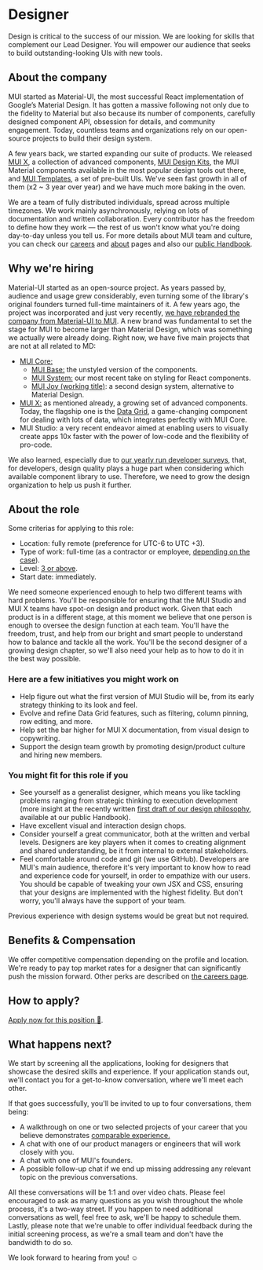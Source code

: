 # Designer

<p class="description">Design is critical to the success of our mission. We are looking for skills that complement our Lead Designer. You will empower our audience that seeks to build outstanding-looking UIs with new tools.</p>

## About the company

MUI started as Material-UI, the most successful React implementation of Google’s Material Design.
It has gotten a massive following not only due to the fidelity to Material but also because its number of components, carefully designed component API, obsession for details, and community engagement.
Today, countless teams and organizations rely on our open-source projects to build their design system.

A few years back, we started expanding our suite of products.
We released [MUI X](/x/), a collection of advanced components, [MUI Design Kits](/design-kits/), the MUI Material components available in the most popular design tools out there, and [MUI Templates](/templates/), a set of pre-built UIs.
We've seen fast growth in all of them (x2 ~ 3 year over year) and we have much more baking in the oven.

We are a team of fully distributed individuals, spread across multiple timezones.
We work mainly asynchronously, relying on lots of documentation and written collaboration.
Every contributor has the freedom to define how they work — the rest of us won't know what you're doing day-to-day unless you tell us.
For more details about MUI team and culture, you can check our [careers](/careers/) and [about](/about/) pages and also our [public Handbook](https://mui-org.notion.site/Handbook-f086d47e10794d5e839aef9dc67f324b).

## Why we're hiring

Material-UI started as an open-source project.
As years passed by, audience and usage grew considerably, even turning some of the library's original founders turned full-time maintainers of it.
A few years ago, the project was incorporated and just very recently, [we have rebranded the company from Material-UI to MUI](/blog/material-ui-is-now-mui/).
A new brand was fundamental to set the stage for MUI to become larger than Material Design, which was something we actually were already doing.
Right now, we have five main projects that are not at all related to MD:

- [MUI Core:](/core/)
  - [MUI Base:](/customization/unstyled-components/) the unstyled version of the components.
  - [MUI System:](/system/basics/) our most recent take on styling for React components.
  - [MUI Joy (working title)](https://github.com/mui-org/material-ui/discussions/29024): a second design system, alternative to Material Design.
- [MUI X:](/x/) as mentioned already, a growing set of advanced components.
Today, the flagship one is the [Data Grid](/components/data-grid/), a game-changing component for dealing with lots of data, which integrates perfectly with MUI Core.
- MUI Studio: a very recent endeavor aimed at enabling users to visually create apps 10x faster with the power of low-code and the flexibility of pro-code.

We also learned, especially due to [our yearly run developer surveys](/blog/2020-developer-survey-results/), that, for developers, design quality plays a huge part when considering which available component library to use.
Therefore, we need to grow the design organization to help us push it further.

## About the role

Some criterias for applying to this role:

- Location: fully remote (preference for UTC-6 to UTC +3).
- Type of work: full-time (as a contractor or employee, [depending on the case](https://mui-org.notion.site/Hiring-FAQ-64763b756ae44c37b47b081f98915501)).
- Level: [3 or above](https://docs.google.com/spreadsheets/d/18VvbVCNBRWu-QYPncBl5IWTXTOpD68UQsLsymBvfm88/edit#gid=0).
- Start date: immediately.

We need someone experienced enough to help two different teams with hard problems.
You'll be responsible for ensuring that the MUI Studio and MUI X teams have spot-on design and product work.
Given that each product is in a different stage, at this moment we believe that one person is enough to oversee the design function at each team.
You'll have the freedom, trust, and help from our bright and smart people to understand how to balance and tackle all the work.
You'll be the second designer of a growing design chapter, so we'll also need your help as to how to do it in the best way possible.

### Here are a few initiatives you might work on

- Help figure out what the first version of MUI Studio will be, from its early strategy thinking to its look and feel.
- Evolve and refine Data Grid features, such as filtering, column pinning, row editing, and more.
- Help set the bar higher for MUI X documentation, from visual design to copywriting.
- Support the design team growth by promoting design/product culture and hiring new members.

### You might fit for this role if you

- See yourself as a generalist designer, which means you like tackling problems ranging from strategic thinking to execution development (more insight at the recently written [first draft of our design philosophy](https://www.notion.so/Design-philosophy-bdbef60d6fad4134a43870df3e452ebc), available at our public Handbook).
- Have excellent visual and interaction design chops.
- Consider yourself a great communicator, both at the written and verbal levels.
Designers are key players when it comes to creating alignment and shared understanding, be it from internal to external stakeholders.
- Feel comfortable around code and git (we use GitHub).
Developers are MUI's main audience, therefore it's very important to know how to read and experience code for yourself, in order to empathize with our users.
You should be capable of tweaking your own JSX and CSS, ensuring that your designs are implemented with the highest fidelity.
But don't worry, you'll always have the support of your team.

Previous experience with design systems would be great but not required.

## Benefits & Compensation

We offer competitive compensation depending on the profile and location.
We're ready to pay top market rates for a designer that can significantly push the mission forward.
Other perks are described on [the careers page](/careers/#perks-amp-benefits/).

## How to apply?

[Apply now for this position 📮](https://airtable.com/shrdqo1Z6srZXGcvh?prefill_Applying+for=Designer).

## What happens next?

We start by screening all the applications, looking for designers that showcase the desired skills and experience.
If your application stands out, we'll contact you for a get-to-know conversation, where we'll meet each other.

If that goes successfully, you'll be invited to up to four conversations, them being:

- A walkthrough on one or two selected projects of your career that you believe demonstrates [comparable experience.](https://articles.uie.com/ux-hiring-lets-talk-about-comparable-experience/)
- A chat with one of our product managers or engineers that will work closely with you.
- A chat with one of MUI's founders.
- A possible follow-up chat if we end up missing addressing any relevant topic on the previous conversations.

All these conversations will be 1:1 and over video chats.
Please feel encouraged to ask as many questions as you wish throughout the whole process, it's a two-way street.
If you happen to need additional conversations as well, feel free to ask, we'll be happy to schedule them.
Lastly, please note that we're unable to offer individual feedback during the initial screening process, as we're a small team and don't have the bandwidth to do so.

We look forward to hearing from you! ☺️
